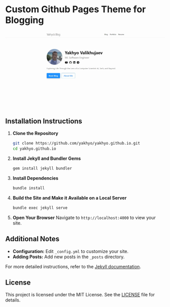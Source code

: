 # Custom Github Pages Theme for Blogging

<div align="center">
  <img src="assets/images/homepage.webp" alt="Custom Jekyll theme for Blog">
</div>

## Installation Instructions

1. **Clone the Repository**

   ```sh
   git clone https://github.com/yakhyo/yakhyo.github.io.git
   cd yakhyo.github.io
   ```

2. **Install Jekyll and Bundler Gems**

   ```sh
   gem install jekyll bundler
   ```

3. **Install Dependencies**

   ```sh
   bundle install
   ```

4. **Build the Site and Make it Available on a Local Server**

   ```sh
   bundle exec jekyll serve
   ```

5. **Open Your Browser**
   Navigate to `http://localhost:4000` to view your site.

## Additional Notes

- **Configuration:** Edit `_config.yml` to customize your site.
- **Adding Posts:** Add new posts in the `_posts` directory.

For more detailed instructions, refer to the [Jekyll documentation](https://jekyllrb.com/docs/).

## License

This project is licensed under the MIT License. See the [LICENSE](LICENSE) file for details.
